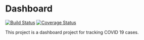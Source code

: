 # Dashboard
[![Build Status](https://img.shields.io/github/workflow/status/HighFiveSoftware/Dashboard/dotnet-core/master)](https://img.shields.io/github/workflow/status/HighFiveSoftware/Dashboard/dotnet-core/master)
[![Coverage Status](https://coveralls.io/repos/github/HighFiveSoftware/Dashboard/badge.svg?branch=master)](https://coveralls.io/github/HighFiveSoftware/Dashboard?branch=master)

This project is a dashboard project for tracking COVID 19 cases.
